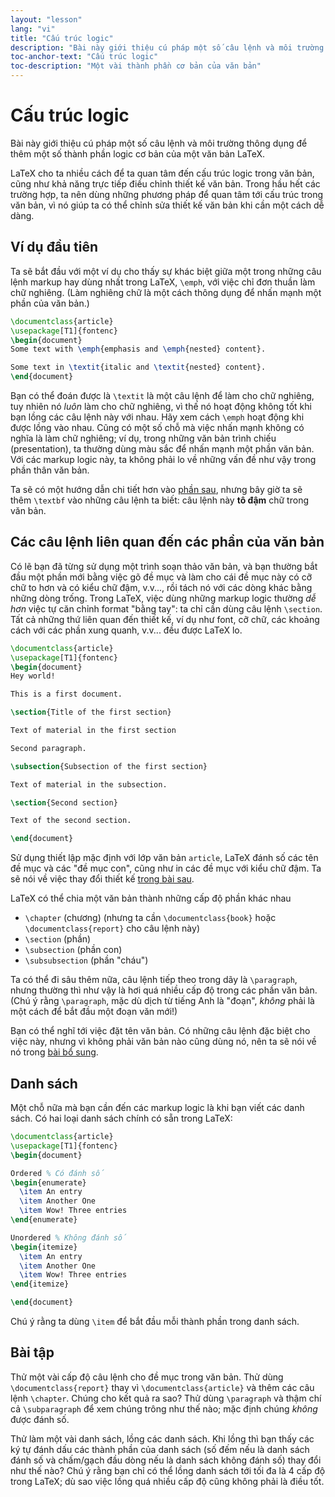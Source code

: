 ```yaml
---
layout: "lesson"
lang: "vi"
title: "Cấu trúc logic"
description: "Bài này giới thiệu cú pháp một số câu lệnh và môi trường thông dụng để thêm một số thành phần logic cơ bản của một văn bản LaTeX."
toc-anchor-text: "Cấu trúc logic"
toc-description: "Một vài thành phần cơ bản của văn bản"
---
```


# Cấu trúc logic

<span class="summary">Bài này giới thiệu cú pháp một số câu lệnh và môi trường
thông dụng để thêm một số thành phần logic cơ bản của một văn bản LaTeX.</span>

LaTeX cho ta nhiều cách để ta quan tâm đến cấu trúc logic trong văn bản, cũng
như khả năng trực tiếp điều chỉnh thiết kế văn bản. Trong hầu hết các trường
hợp, ta nên dùng những phương pháp để quan tâm tới cấu trúc trong văn bản, vì
nó giúp ta có thể chỉnh sửa thiết kế văn bản khi cần một cách dễ dàng.

## Ví dụ đầu tiên

Ta sẽ bắt đầu với một ví dụ cho thấy sự khác biệt giữa một trong những câu lệnh
markup hay dùng nhất trong LaTeX, `\emph`, với việc chỉ đơn thuần làm chữ
nghiêng. (Làm nghiêng chữ là một cách thông dụng để nhấn mạnh một phần của văn
bản.)

```latex
\documentclass{article}
\usepackage[T1]{fontenc}
\begin{document}
Some text with \emph{emphasis and \emph{nested} content}.

Some text in \textit{italic and \textit{nested} content}.
\end{document}
```

Bạn có thể đoán được là `\textit` là một câu lệnh để làm cho chữ nghiêng, tuy
nhiên nó _luôn_ làm cho chữ nghiêng, vì thế nó hoạt động không tốt khi bạn lồng
các câu lệnh này với nhau. Hãy xem cách `\emph` hoạt động khi được lồng vào
nhau. Cũng có một số chỗ mà việc nhấn mạnh không có nghĩa là làm chữ nghiêng; ví
dụ, trong những văn bản trình chiếu (presentation), ta thường dùng màu sắc để
nhấn mạnh một phần văn bản. Với các markup logic này, ta không phải lo về những
vấn đề như vậy trong phần thân văn bản.

Ta sẽ có một hướng dẫn chi tiết hơn vào [phần sau](lesson-11), nhưng bây giờ ta
sẽ thêm `\textbf` vào những câu lệnh ta biết: câu lệnh này **tô đậm** chữ trong
văn bản.

## Các câu lệnh liên quan đến các phần của văn bản

Có lẽ bạn đã từng sử dụng một trình soạn thảo văn bản, và bạn thường bắt đầu một
phần mới bằng việc gõ đề mục và làm cho cái đề mục này có cỡ chữ to hơn và có
kiểu chữ đậm, v.v..., rồi tách nó với các dòng khác bằng những dòng trống. Trong
LaTeX, việc dùng những markup logic thường _dễ hơn_ việc tự căn chỉnh format
"bằng tay": ta chỉ cần dùng câu lệnh `\section`. Tất cả những thứ liên quan đến
thiết kế, ví dụ như font, cỡ chữ, các khoảng cách với các phần xung quanh, 
v.v... đều được LaTeX lo.

```latex
\documentclass{article}
\usepackage[T1]{fontenc}
\begin{document}
Hey world!

This is a first document.

\section{Title of the first section}

Text of material in the first section

Second paragraph.

\subsection{Subsection of the first section}

Text of material in the subsection.

\section{Second section}

Text of the second section.

\end{document}
```

Sử dụng thiết lập mặc định với lớp văn bản `article`, LaTeX đánh số các tên đề
mục và các "đề mục con", cũng như in các đề mục với kiểu chữ đậm. Ta sẽ nói về
việc thay đổi thiết kế [trong bài sau](lesson-05).

LaTeX có thể chia một văn bản thành những cấp độ phần khác nhau

- `\chapter` (chương) (nhưng ta cần `\documentclass{book}` hoặc
  `\documentclass{report}` cho câu lệnh này)
- `\section` (phần)
- `\subsection` (phần con)
- `\subsubsection` (phần "cháu")

Ta có thể đi sâu thêm nữa, câu lệnh tiếp theo trong dãy là `\paragraph`, nhưng
thường thì như vậy là hơi quá nhiều cấp độ trong các phần văn bản. (Chú ý rằng
`\paragraph`, mặc dù dịch từ tiếng Anh là "đoạn", *không* phải là một cách để
bắt đầu một đoạn văn mới!)

Bạn có thể nghĩ tới việc đặt tên văn bản. Có những câu lệnh đặc biệt cho việc
này, nhưng vì không phải văn bản nào cũng dùng nó, nên ta sẽ nói về nó trong
[bài bổ sung](more-04).

## Danh sách

Một chỗ nữa mà bạn cần đến các markup logic là khi bạn viết các danh sách. Có
hai loại danh sách chính có sẵn trong LaTeX:

```latex
\documentclass{article}
\usepackage[T1]{fontenc}
\begin{document}

Ordered % Có đánh số
\begin{enumerate}
  \item An entry
  \item Another One
  \item Wow! Three entries
\end{enumerate}

Unordered % Không đánh số
\begin{itemize}
  \item An entry
  \item Another One
  \item Wow! Three entries
\end{itemize}

\end{document}
```

Chú ý rằng ta dùng `\item` để bắt đầu mỗi thành phần trong danh sách.

## Bài tập

Thử một vài cấp độ câu lệnh cho đề mục trong văn bản. Thử dùng 
`\documentclass{report}` thay vì `\documentclass{article}` và thêm các câu lệnh
`\chapter`. Chúng cho kết quả ra sao? Thử dùng `\paragraph` và thậm chí cả
`\subparagraph` để xem chúng trông như thế nào; mặc định chúng *không* được đánh
số.

Thử làm một vài danh sách, lồng các danh sách. Khi lồng thì bạn thấy các ký tự
đánh dấu các thành phần của danh sách (số đếm nếu là danh sách đánh số và
chấm/gạch đầu dòng nếu là danh sách không đánh số) thay đổi như thế nào? Chú ý
rằng bạn chỉ có thể lồng danh sách tới tối đa là 4 cấp độ trong LaTeX; dù sao
việc lồng quá nhiều cấp độ cũng không phải là điều tốt.

